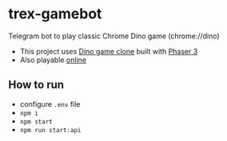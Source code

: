 # trex-gamebot

Telegram bot to play classic Chrome Dino game (chrome://dino)

- This project uses [Dino game clone](https://github.com/Autapomorph/dino) built with [Phaser 3](https://phaser.io/)
- Also playable [online](https://t-rex.vercel.app)

## How to run

- configure `.env` file
- `npm i`
- `npm start`
- `npm run start:api`

